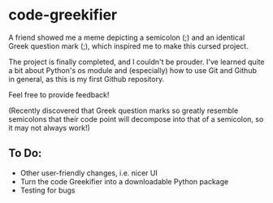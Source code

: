 # code-greekifier

A friend showed me a meme depicting a semicolon (;) and an identical Greek question mark (;), which inspired me to make this cursed project.

The project is finally completed, and I couldn't be prouder. I've learned quite a bit about Python's os module and (especially) how to use Git and Github in general, as this is my first Github repository.

Feel free to provide feedback!

(Recently discovered that Greek question marks so greatly resemble semicolons that their code point will decompose into that of a semicolon, so it may not always work!)

## To Do:

- Other user-friendly changes, i.e. nicer UI
- Turn the code Greekifier into a downloadable Python package
- Testing for bugs
